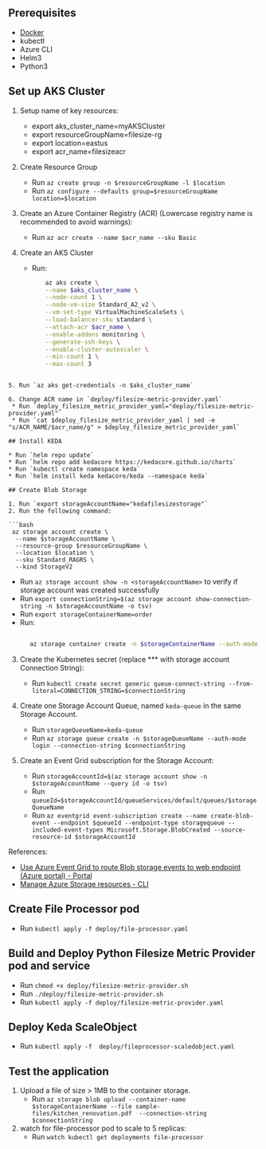 ## Prerequisites

* [Docker](https://docs.docker.com/engine/install/)
* kubectl
* Azure CLI
* Helm3
* Python3

## Set up AKS Cluster

1. Setup name of key resources:
   * export aks_cluster_name=myAKSCluster
   * export resourceGroupName=filesize-rg
   * export location=eastus
   * export acr_name=filesizeacr

2. Create Resource Group
   * Run `az create group -n $resourceGroupName -l $location`
   * Run `az configure --defaults group=$resourceGroupName location=$location`

3. Create an Azure Container Registry (ACR) (Lowercase registry name is recommended to avoid warnings):
   * Run `az acr create --name $acr_name --sku Basic`

4. Create an AKS Cluster
   * Run: 
   ```bash
          az aks create \
          --name $aks_cluster_name \
          --node-count 1 \
          --node-vm-size Standard_A2_v2 \
          --vm-set-type VirtualMachineScaleSets \
          --load-balancer-sku standard \
          --attach-acr $acr_name \
          --enable-addons monitoring \
          --generate-ssh-keys \
          --enable-cluster-autoscaler \
          --min-count 1 \
          --max-count 3
  ```

5. Run `az aks get-credentials -n $aks_cluster_name`

6. Change ACR name in `deploy/filesize-metric-provider.yaml`
   * Run `deploy_filesize_metric_provider_yaml="deploy/filesize-metric-provider.yaml"`
   * Run `cat $deploy_filesize_metric_provider_yaml | sed -e "s/ACR_NAME/$acr_name/g" > $deploy_filesize_metric_provider_yaml`

## Install KEDA

* Run `helm repo update`
* Run `helm repo add kedacore https://kedacore.github.io/charts`
* Run `kubectl create namespace keda`
* Run `helm install keda kedacore/keda --namespace keda`

## Create Blob Storage

1. Run `export storageAccountName="kedafilesizestorage"`
2. Run the following command:

```bash
   az storage account create \
    --name $storageAccountName \
    --resource-group $resourceGroupName \
    --location $location \
    --sku Standard_RAGRS \
    --kind StorageV2
```

   * Run `az storage account show -n <storageAccountName>` to verify if storage account was created successfully
   * Run `export connectionString=$(az storage account show-connection-string -n $storageAccountName -o tsv)`
   * Run `export storageContainerName=order`
   * Run:

```bash

      az storage container create -n $storageContainerName --auth-mode login --connection-string $connectionString
```

3. Create the Kubernetes secret (replace *** with storage account Connection String):
    * Run `kubectl create secret generic queue-connect-string --from-literal=CONNECTION_STRING=$connectionString`

4. Create one Storage Account Queue, named `keda-queue` in the same Storage Account.
    * Run `storageQueueName=keda-queue`
    * Run `az storage queue create -n $storageQueueName --auth-mode login --connection-string $connectionString`

5. Create an Event Grid subscription for the Storage Account:
   * Run `storageAccountId=$(az storage account show -n $storageAccountName --query id -o tsv)`
   * Run `queueId=$storageAccountId/queueServices/default/queues/$storageQueueName`
   * Run `az eventgrid event-subscription create --name create-blob-event --endpoint $queueId --endpoint-type storagequeue --included-event-types Microsoft.Storage.BlobCreated --source-resource-id $storageAccountId`

References:

* [Use Azure Event Grid to route Blob storage events to web endpoint (Azure portal) - Portal](https://docs.microsoft.com/en-us/azure/event-grid/blob-event-quickstart-portal)
* [Manage Azure Storage resources - CLI](https://docs.microsoft.com/en-us/cli/azure/storage?view=azure-cli-latest)

## Create File Processor pod

* Run `kubectl apply -f deploy/file-processor.yaml`

## Build and Deploy Python Filesize Metric Provider pod and service

* Run `chmod +x deploy/filesize-metric-provider.sh`
* Run `./deploy/filesize-metric-provider.sh`
* Run `kubectl apply -f deploy/filesize-metric-provider.yaml`

## Deploy Keda ScaleObject

* Run `kubectl apply -f  deploy/fileprocessor-scaledobject.yaml`

## Test the application

1. Upload a file of size > 1MB to the container storage.
   * Run `az storage blob upload --container-name $storageContainerName --file sample-files/kitchen_renovation.pdf  --connection-string $connectionString`
2. watch for file-processor pod to scale to 5 replicas:
   * Run `watch kubectl get deployments file-processor`
